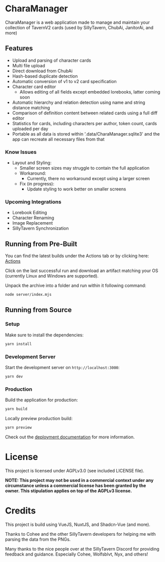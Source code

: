 # CharaManager

CharaManager is a web application made to manage and maintain your collection of TavernV2 cards (used by SillyTavern, ChubAi, JanitorAi, and more)

## Features

- Upload and parsing of character cards
- Multi file upload
- Direct download from ChubAi
- Hash-based duplicate detection
- Automatic conversion of v1 to v2 card specification
- Character card editor
  - Allows editing of all fields except embedded lorebooks, latter coming soon
- Automatic hierarchy and relation detection using name and string distance matching
- Comparison of definition content between related cards using a full diff editor
- Statistics for cards, including characters per author, token count, cards uploaded per day
- Portable as all data is stored within '.data/CharaManager.sqlite3' and the app can recreate all necessary files from that

### Know Issues
- Layout and Styling:
  - Smaller screen sizes may struggle to contain the full application
  - Workaround:
    - Currently, there no workaround except using a larger screen
  - Fix (in progress):
    - Update styling to work better on smaller screens

### Upcoming Integrations
- Lorebook Editing
- Character Renaming
- Image Replacement
- SillyTavern Synchronization

## Running from Pre-Built

You can find the latest builds under the Actions tab or by clicking here: [Actions](https://github.com/Dakraid/CharaManager/actions)

Click on the last successful run and download an artifact matching your OS (currently Linux and Windows are supported).

Unpack the archive into a folder and run within it following command:

```bash
node server/index.mjs
```

## Running from Source

### Setup

Make sure to install the dependencies:

```bash
yarn install
```

### Development Server

Start the development server on `http://localhost:3000`:

```bash
yarn dev
```

### Production

Build the application for production:

```bash
yarn build
```

Locally preview production build:

```bash
yarn preview
```

Check out the [deployment documentation](https://nuxt.com/docs/getting-started/deployment) for more information.

# License

This project is licensed under AGPLv3.0 (see included LICENSE file).

**NOTE: This project may not be used in a commercial context under any circumstance unless a commercial license has been granted by the owner. This stipulation applies on top of the AGPLv3 license.**

# Credits

This project is build using VueJS, NuxtJS, and Shadcn-Vue (and more).

Thanks to Cohee and the other SillyTavern developers for helping me with parsing the data from the PNGs.

Many thanks to the nice people over at the SillyTavern Discord for providing feedback and guidance. Especially Cohee, Wolfsblvt, Nyx, and others!
